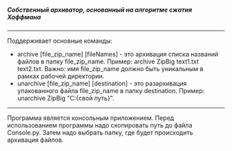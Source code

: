 ##### Собственный архиватор, основанный на алгоритме сжатия Хаффмана
---
Поддерживает основные команды:
* archive [file_zip_name] [fileNames] - это архивация списка названий файлов в папку file_zip_name. Пример: archive ZipBig text1.txt text2.txt. Важно: имя file_zip_name должно быть уникальным в рамках рабочей директории. 
* unarchive [file_zip_name] [destination] - это разархивация упакованного файла file_zip_name в папку destination. Пример: unarchive ZipBig "C\:{свой путь}".
---
Программа является консольным приложением. Перед использованием программы надо скопировать путь до файла Console.py. Затем надо выбрать папку, где будет происходить архивация файлов.
